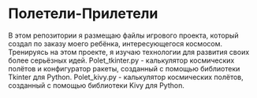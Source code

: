 # Полетели-Прилетели
В этом репозитории я размещаю файлы игрового проекта, который создал по заказу моего ребёнка, интересующегося космосом. Тренируясь на этом проекте, я изучаю технологии для развития своих более серьёзных идей.
Polet_tkinter.py - калькулятор космических полётов и конфигуратор ракеты, созданный с помощью библиотеки Tkinter для Python.
Polet_kivy.py - калькулятор космических полётов, созданный  с помощью библиотеки Kivy для Python.
